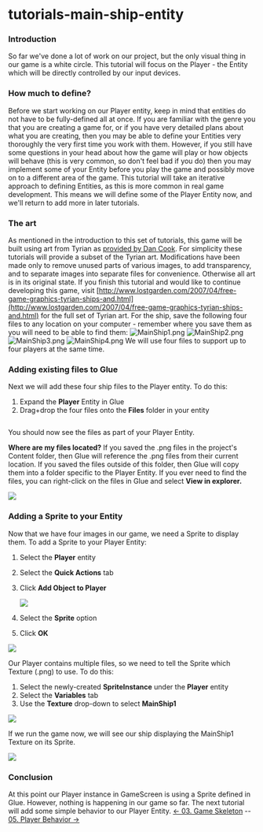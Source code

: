 # tutorials-main-ship-entity

### Introduction

So far we've done a lot of work on our project, but the only visual thing in our game is a white circle. This tutorial will focus on the Player - the Entity which will be directly controlled by our input devices.

### How much to define?

Before we start working on our Player entity, keep in mind that entities do not have to be fully-defined all at once. If you are familiar with the genre you that you are creating a game for, or if you have very detailed plans about what you are creating, then you may be able to define your Entities very thoroughly the very first time you work with them. However, if you still have some questions in your head about how the game will play or how objects will behave (this is very common, so don't feel bad if you do) then you may implement some of your Entity before you play the game and possibly move on to a different area of the game. This tutorial will take an iterative approach to defining Entities, as this is more common in real game development. This means we will define some of the Player Entity now, and we'll return to add more in later tutorials.

### The art

As mentioned in the introduction to this set of tutorials, this game will be built using art from Tyrian as [provided by Dan Cook](http://www.lostgarden.com/2007/04/free-game-graphics-tyrian-ships-and.html). For simplicity these tutorials will provide a subset of the Tyrian art. Modifications have been made only to remove unused parts of various images, to add transparency, and to separate images into separate files for convenience. Otherwise all art is in its original state. If you finish this tutorial and would like to continue developing this game, visit [http://www.lostgarden.com/2007/04/free-game-graphics-tyrian-ships-and.html](http://www.lostgarden.com/2007/04/free-game-graphics-tyrian-ships-and.html) for the full set of Tyrian art. For the ship, save the following four files to any location on your computer - remember where you save them as you will need to be able to find them: ![MainShip1.png](../../../media/migrated\_media-MainShip1.png) ![MainShip2.png](../../../media/migrated\_media-MainShip2.png) ![MainShip3.png](../../../media/migrated\_media-MainShip3.png) ![MainShip4.png](../../../media/migrated\_media-MainShip4.png) We will use four files to support up to four players at the same time. &#x20;

### Adding existing files to Glue

Next we will add these four ship files to the Player entity. To do this:

1. Expand the **Player** Entity in Glue
2. Drag+drop the four files onto the **Files** folder in your entity



<figure><img src="../../../media/2016-01-2021\_March\_13\_104407.gif" alt=""><figcaption></figcaption></figure>

 You should now see the files as part of your Player Entity. &#x20;

**Where are my files located?** If you saved the .png files in the project's Content folder, then Glue will reference the .png files from their current location. If you saved the files outside of this folder, then Glue will copy them into a folder specific to the Player Entity. If you ever need to find the files, you can right-click on the files in Glue and select **View in explorer.**

![](../../../media/2021-03-img\_604cf326b7de3.png)

### Adding a Sprite to your Entity

Now that we have four images in our game, we need a Sprite to display them. To add a Sprite to your Player Entity:

1. Select the **Player** entity
2. Select the **Quick Actions** tab
3.  Click **Add Object to Player**

    ![](../../../media/2021-03-img\_604cf51797b87.png)
4. Select the **Sprite** option
5. Click **OK**

![](../../../media/2021-03-img\_604cf5df639ac.png)

Our Player contains multiple files, so we need to tell the Sprite which Texture (.png) to use. To do this:

1. Select the newly-created **SpriteInstance** under the **Player** entity
2. Select the **Variables** tab
3. Use the **Texture** drop-down to select **MainShip1**

![](../../../media/2021-03-img\_604cf69a4fe5f.png)

If we run the game now, we will see our ship displaying the MainShip1 Texture on its Sprite.

![](../../../media/2021-03-img\_604cf6d4c6dec.png)

###

### Conclusion

At this point our Player instance in GameScreen is using a Sprite defined in Glue. However, nothing is happening in our game so far. The next tutorial will add some simple behavior to our Player Entity. [<- 03. Game Skeleton](tutorials-game-skeleton.md) -- [05. Player Behavior ->](tutorials-main-ship-behavior.md)
